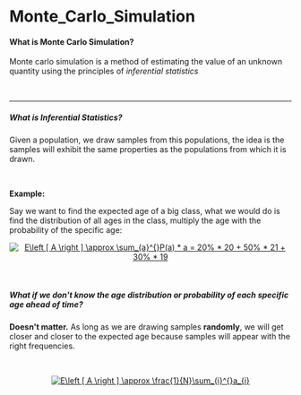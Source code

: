 # Monte_Carlo_Simulation

#### What is Monte Carlo Simulation?

Monte carlo simulation is a method of estimating the value of an unknown quantity using the principles of *inferential statistics*

<br>

---


##### What is Inferential Statistics?

Given a population, we draw samples from this populations, the idea is the samples will exhibit the same properties as the populations from which it is drawn.

<br>

__Example:__

Say we want to find the expected age of a big class, what we would do is find the distribution of all ages in the class, multiply the age with the probability of the specific age:


<p align="center">
<a href="https://www.codecogs.com/eqnedit.php?latex=E\left&space;[&space;A&space;\right&space;]&space;\approx&space;\sum_{a}^{}P(a)&space;*&space;a&space;=&space;20%&space;*&space;20&space;&plus;&space;50%&space;*&space;21&space;&plus;&space;30%&space;*&space;19" target="_blank"><img src="https://latex.codecogs.com/gif.latex?E\left&space;[&space;A&space;\right&space;]&space;\approx&space;\sum_{a}^{}P(a)&space;*&space;a&space;=&space;20%&space;*&space;20&space;&plus;&space;50%&space;*&space;21&space;&plus;&space;30%&space;*&space;19" title="E\left [ A \right ] \approx \sum_{a}^{}P(a) * a = 20% * 20 + 50% * 21 + 30% * 19" /></a>
</p>

<br>

##### What if we don't know the age distribution or probability of each specific age ahead of time? 

__Doesn't matter.__ As long as we are drawing samples __randomly__, we will get closer and closer to the expected age because samples will appear with the right frequencies.

<br>

<p align="center">
  <a href="https://www.codecogs.com/eqnedit.php?latex=E\left&space;[&space;A&space;\right&space;]&space;\approx&space;\frac{1}{N}\sum_{i}^{}a_{i}" target="_blank"><img src="https://latex.codecogs.com/gif.latex?E\left&space;[&space;A&space;\right&space;]&space;\approx&space;\frac{1}{N}\sum_{i}^{}a_{i}" title="E\left [ A \right ] \approx \frac{1}{N}\sum_{i}^{}a_{i}" /></a>
 </p>



